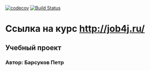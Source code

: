 [![codecov](https://codecov.io/gh/Web-Programmer-B-P/job4j/branch/master/graph/badge.svg)](https://codecov.io/gh/Web-Programmer-B-P/job4j)
[![Build Status](https://travis-ci.org/Web-Programmer-B-P/job4j.svg?branch=master)](https://travis-ci.org/Web-Programmer-B-P/job4j)



# Ссылка на курс http://job4j.ru/
## Учебный проект
### Автор: Барсуков Петр


